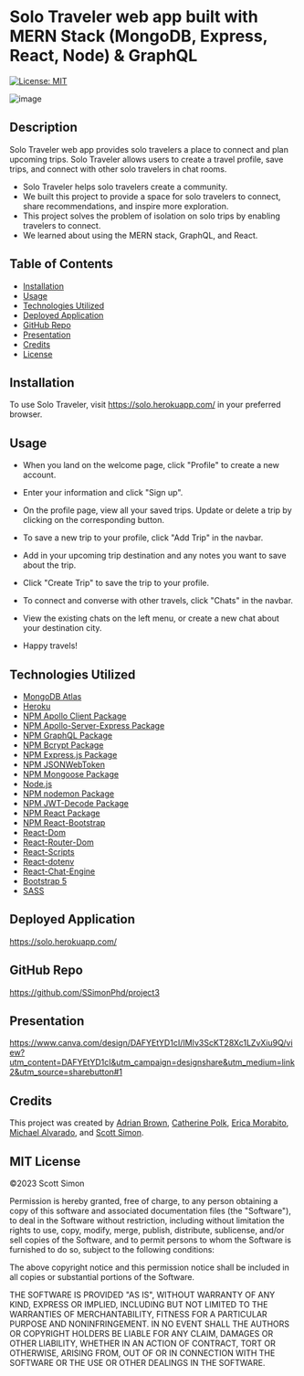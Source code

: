 # Solo Traveler web app built with MERN Stack (MongoDB, Express, React, Node) & GraphQL
[![License: MIT](https://img.shields.io/github/license/SSimonPhd/project3?label=license&style=plastic)](https://opensource.org/licenses/MIT)

![image](https://user-images.githubusercontent.com/60651145/214378891-fd956401-d2ea-4d69-bda1-126fda38244d.png)

## Description

Solo Traveler web app provides solo travelers a place to connect and plan upcoming trips. Solo Traveler allows users to create a travel profile, save trips, and connect with other solo travelers in chat rooms.

- Solo Traveler helps solo travelers create a community.
- We built this project to provide a space for solo travelers to connect, share recommendations, and inspire more exploration.
- This project solves the problem of isolation on solo trips by enabling travelers to connect.
- We learned about using the MERN stack, GraphQL, and React.

## Table of Contents

- [Installation](#installation)
- [Usage](#usage)
- [Technologies Utilized](#technologies-utilized)
- [Deployed Application](#deployed-application)
- [GitHub Repo](#github-repo)
- [Presentation](#presentation)
- [Credits](#credits)
- [License](#license)

## Installation

To use Solo Traveler, visit https://solo.herokuapp.com/ in your preferred browser.

## Usage

- When you land on the welcome page, click "Profile" to create a new account.

- Enter your information and click "Sign up".

- On the profile page, view all your saved trips. Update or delete a trip by clicking on the corresponding button.

- To save a new trip to your profile, click "Add Trip" in the navbar.
- Add in your upcoming trip destination and any notes you want to save about the trip.
- Click "Create Trip" to save the trip to your profile.

- To connect and converse with other travels, click "Chats" in the navbar.
- View the existing chats on the left menu, or create a new chat about your destination city.

- Happy travels!

## Technologies Utilized
- [MongoDB Atlas](https://www.mongodb.com/cloud/atlas)
- [Heroku](https://www.heroku.com)
- [NPM Apollo Client Package](https://www.npmjs.com/package/stripe)
- [NPM Apollo-Server-Express Package](https://www.npmjs.com/package/apollo-server-express)
- [NPM GraphQL Package](https://www.npmjs.com/package/graphql)
- [NPM Bcrypt Package](https://www.npmjs.com/package/bcrypt)
- [NPM Express.js Package](https://www.npmjs.com/package/express)
- [NPM JSONWebToken](https://www.npmjs.com/package/jsonwebtoken)
- [NPM Mongoose Package](https://www.npmjs.com/package/mongoose)
- [Node.js](https://nodejs.org/en/)
- [NPM nodemon Package](https://www.npmjs.com/package/nodemon)
- [NPM JWT-Decode Package](https://www.npmjs.com/package/jwt-decode)
- [NPM React Package](https://www.npmjs.com/package/react)
- [NPM React-Bootstrap](https://www.npmjs.com/package/react-bootstrap)
- [React-Dom](https://www.npmjs.com/package/react-dom)
- [React-Router-Dom](https://www.npmjs.com/package/react-router-dom)
- [React-Scripts](https://www.npmjs.com/package/react-scripts)
- [React-dotenv](https://www.npmjs.com/package/react-dotenv)
- [React-Chat-Engine](https://www.npmjs.com/package/react-chat-engine)
- [Bootstrap 5](https://www.npmjs.com/package/bootstrap)
- [SASS](https://www.npmjs.com/package/sass)

## Deployed Application

https://solo.herokuapp.com/

## GitHub Repo 

https://github.com/SSimonPhd/project3

## Presentation

https://www.canva.com/design/DAFYEtYD1cI/IMIv3ScKT28Xc1LZvXiu9Q/view?utm_content=DAFYEtYD1cI&utm_campaign=designshare&utm_medium=link2&utm_source=sharebutton#1

## Credits

This project was created by [Adrian Brown](https://github.com/ninobrown585), [Catherine Polk](https://github.com/catpolk), [Erica Morabito](https://github.com/ericaemorabito?tab=repositories), [Michael Alvarado](https://github.com/Michael-Alvarado), and [Scott Simon](https://github.com/SSimonPhd).

## MIT License
&copy;2023 Scott Simon

Permission is hereby granted, free of charge, to any person obtaining a copy
of this software and associated documentation files (the "Software"), to deal
in the Software without restriction, including without limitation the rights
to use, copy, modify, merge, publish, distribute, sublicense, and/or sell
copies of the Software, and to permit persons to whom the Software is
furnished to do so, subject to the following conditions:

The above copyright notice and this permission notice shall be included in all
copies or substantial portions of the Software.

THE SOFTWARE IS PROVIDED "AS IS", WITHOUT WARRANTY OF ANY KIND, EXPRESS OR
IMPLIED, INCLUDING BUT NOT LIMITED TO THE WARRANTIES OF MERCHANTABILITY,
FITNESS FOR A PARTICULAR PURPOSE AND NONINFRINGEMENT. IN NO EVENT SHALL THE
AUTHORS OR COPYRIGHT HOLDERS BE LIABLE FOR ANY CLAIM, DAMAGES OR OTHER
LIABILITY, WHETHER IN AN ACTION OF CONTRACT, TORT OR OTHERWISE, ARISING FROM,
OUT OF OR IN CONNECTION WITH THE SOFTWARE OR THE USE OR OTHER DEALINGS IN THE
SOFTWARE.